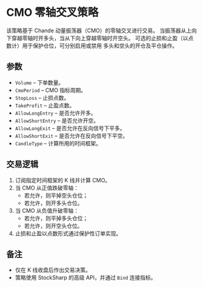 # CMO 零轴交叉策略

该策略基于 Chande 动量振荡器（CMO）的零轴交叉进行交易。
当振荡器从上向下穿越零轴时开多头，当从下向上穿越零轴时开空头。
可选的止损和止盈（以点数计）用于保护仓位，可分别启用或禁用
多头和空头的开仓及平仓操作。

## 参数

- `Volume` – 下单数量。
- `CmoPeriod` – CMO 指标周期。
- `StopLoss` – 止损点数。
- `TakeProfit` – 止盈点数。
- `AllowLongEntry` – 是否允许开多。
- `AllowShortEntry` – 是否允许开空。
- `AllowLongExit` – 是否允许在反向信号下平多。
- `AllowShortExit` – 是否允许在反向信号下平空。
- `CandleType` – 计算所用的时间框架。

## 交易逻辑

1. 订阅指定时间框架的 K 线并计算 CMO。
2. 当 CMO 从正值跌破零轴：
   - 若允许，则平掉空头仓位；
   - 若允许，则开多头仓位。
3. 当 CMO 从负值升破零轴：
   - 若允许，则平掉多头仓位；
   - 若允许，则开空头仓位。
4. 止损和止盈以点数形式通过保护性订单实现。

## 备注

- 仅在 K 线收盘后作出交易决策。
- 策略使用 StockSharp 的高级 API，并通过 `Bind` 连接指标。
